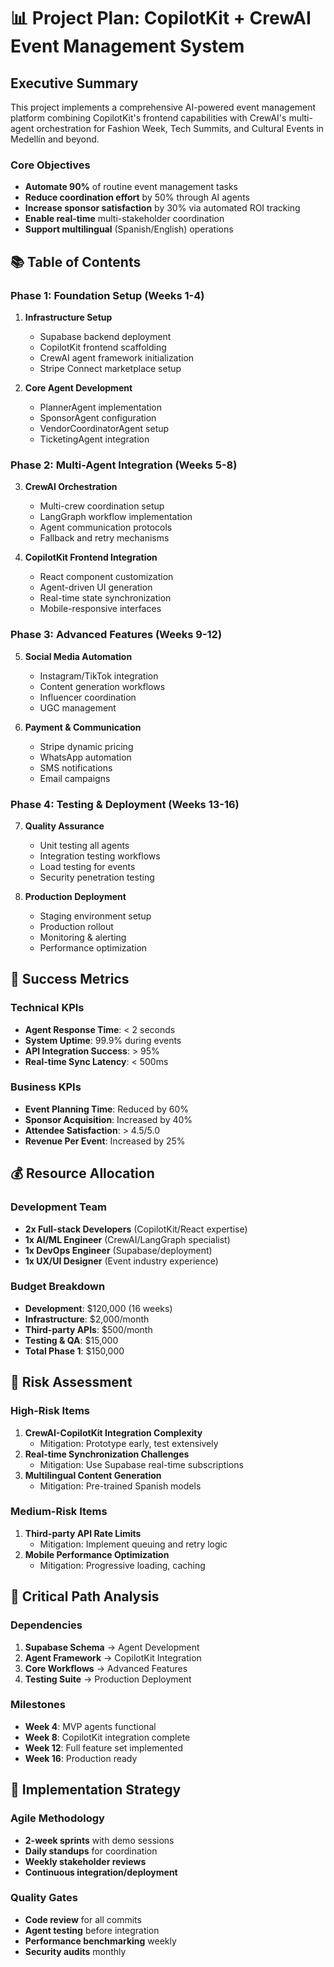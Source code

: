 # 📊 Project Plan: CopilotKit + CrewAI Event Management System

## Executive Summary

This project implements a comprehensive AI-powered event management platform combining CopilotKit's frontend capabilities with CrewAI's multi-agent orchestration for Fashion Week, Tech Summits, and Cultural Events in Medellín and beyond.

### Core Objectives
- **Automate 90%** of routine event management tasks
- **Reduce coordination effort** by 50% through AI agents
- **Increase sponsor satisfaction** by 30% via automated ROI tracking
- **Enable real-time** multi-stakeholder coordination
- **Support multilingual** (Spanish/English) operations

## 📚 Table of Contents

### Phase 1: Foundation Setup (Weeks 1-4)
1. **Infrastructure Setup**
   - Supabase backend deployment
   - CopilotKit frontend scaffolding
   - CrewAI agent framework initialization
   - Stripe Connect marketplace setup

2. **Core Agent Development**
   - PlannerAgent implementation
   - SponsorAgent configuration
   - VendorCoordinatorAgent setup
   - TicketingAgent integration

### Phase 2: Multi-Agent Integration (Weeks 5-8)
3. **CrewAI Orchestration**
   - Multi-crew coordination setup
   - LangGraph workflow implementation
   - Agent communication protocols
   - Fallback and retry mechanisms

4. **CopilotKit Frontend Integration**
   - React component customization
   - Agent-driven UI generation
   - Real-time state synchronization
   - Mobile-responsive interfaces

### Phase 3: Advanced Features (Weeks 9-12)
5. **Social Media Automation**
   - Instagram/TikTok integration
   - Content generation workflows
   - Influencer coordination
   - UGC management

6. **Payment & Communication**
   - Stripe dynamic pricing
   - WhatsApp automation
   - SMS notifications
   - Email campaigns

### Phase 4: Testing & Deployment (Weeks 13-16)
7. **Quality Assurance**
   - Unit testing all agents
   - Integration testing workflows
   - Load testing for events
   - Security penetration testing

8. **Production Deployment**
   - Staging environment setup
   - Production rollout
   - Monitoring & alerting
   - Performance optimization

## 🎯 Success Metrics

### Technical KPIs
- **Agent Response Time**: < 2 seconds
- **System Uptime**: 99.9% during events
- **API Integration Success**: > 95%
- **Real-time Sync Latency**: < 500ms

### Business KPIs
- **Event Planning Time**: Reduced by 60%
- **Sponsor Acquisition**: Increased by 40%
- **Attendee Satisfaction**: > 4.5/5.0
- **Revenue Per Event**: Increased by 25%

## 💰 Resource Allocation

### Development Team
- **2x Full-stack Developers** (CopilotKit/React expertise)
- **1x AI/ML Engineer** (CrewAI/LangGraph specialist)
- **1x DevOps Engineer** (Supabase/deployment)
- **1x UX/UI Designer** (Event industry experience)

### Budget Breakdown
- **Development**: $120,000 (16 weeks)
- **Infrastructure**: $2,000/month
- **Third-party APIs**: $500/month
- **Testing & QA**: $15,000
- **Total Phase 1**: $150,000

## 🚨 Risk Assessment

### High-Risk Items
1. **CrewAI-CopilotKit Integration Complexity**
   - Mitigation: Prototype early, test extensively
2. **Real-time Synchronization Challenges**
   - Mitigation: Use Supabase real-time subscriptions
3. **Multilingual Content Generation**
   - Mitigation: Pre-trained Spanish models

### Medium-Risk Items
1. **Third-party API Rate Limits**
   - Mitigation: Implement queuing and retry logic
2. **Mobile Performance Optimization**
   - Mitigation: Progressive loading, caching

## 📅 Critical Path Analysis

### Dependencies
1. **Supabase Schema** → Agent Development
2. **Agent Framework** → CopilotKit Integration
3. **Core Workflows** → Advanced Features
4. **Testing Suite** → Production Deployment

### Milestones
- **Week 4**: MVP agents functional
- **Week 8**: CopilotKit integration complete
- **Week 12**: Full feature set implemented
- **Week 16**: Production ready

## 🔄 Implementation Strategy

### Agile Methodology
- **2-week sprints** with demo sessions
- **Daily standups** for coordination
- **Weekly stakeholder reviews**
- **Continuous integration/deployment**

### Quality Gates
- **Code review** for all commits
- **Agent testing** before integration
- **Performance benchmarking** weekly
- **Security audits** monthly